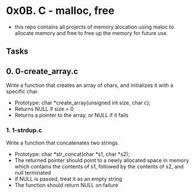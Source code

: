 # **0x0B. C - malloc, free**
* this repo contains all projects of memory alocation using maloc to allocate memory and free to free up the memory for future use.

## Tasks
##  **0. 0-create_array.c**
Write a function that creates an array of chars, and initializes it with a specific char.
* Prototype: char *create_array(unsigned int size, char c);
* Returns NULL if size = 0
*  Returns a pointer to the array, or NULL if it fails

###  **1. 1-strdup.c**
Write a function that concatenates two strings.
* Prototype: char *str_concat(char *s1, char *s2);
* The returned pointer should point to a newly allocated space in memory which contains the contents of s1, followed by the contents of s2, and null terminated
* if NULL is passed, treat it as an empty string
* The function should return NULL on failure
